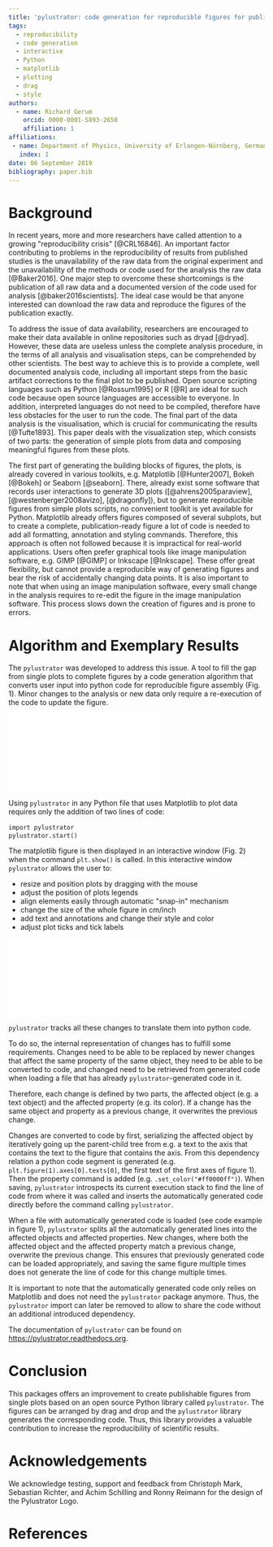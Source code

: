 ```yaml
---
title: 'pylustrator: code generation for reproducible figures for publication'
tags:
  - reproducibility
  - code generation
  - interactive
  - Python
  - matplotlib
  - plotting
  - drag
  - style
authors:
  - name: Richard Gerum
    orcid: 0000-0001-5893-2650
    affiliation: 1
affiliations:
 - name: Department of Physics, University of Erlangen-Nürnberg, Germany
   index: 1
date: 06 September 2019
bibliography: paper.bib
---
```



# Background

In recent years, more and more researchers have called attention to a growing "reproducibility crisis" [@CRL16846]. An important factor contributing to problems in the reproducibility of results from published studies is the unavailability of the raw data from the original experiment and the unavailability of the methods or code used for the analysis the raw data [@Baker2016]. One major step to overcome these shortcomings is the publication of all raw data and a documented version of the code used for analysis [@baker2016scientists]. The ideal case would be that anyone interested can download the raw data and reproduce the figures of the publication exactly.

To address the issue of data availability, researchers are encouraged to make their data available in online repositories such as dryad [@dryad]. However, these data are useless unless the complete analysis procedure, in the terms of all analysis and visualisation steps, can be comprehended by other scientists. The best way to achieve this is to provide a complete, well documented analysis code, including all important steps from the basic artifact corrections to the final plot to be published. Open source scripting languages such as Python [@Rossum1995] or R [@R] are ideal for such code because open source languages are accessible to everyone. In addition, interpreted languages do not need to be compiled, therefore have less obstacles for the user to run the code. The final part of the data analysis is the visualisation, which is crucial for communicating the results [@Tufte1893]. This paper deals with the visualization step, which consists of two parts: the generation of simple plots from data and composing meaningful figures from these plots.

The first part of generating the building blocks of figures, the plots, is already covered in various toolkits, e.g. Matplotlib [@Hunter2007], Bokeh [@Bokeh] or Seaborn [@seaborn]. There, already exist some software that records user interactions to generate 3D plots ([@ahrens2005paraview], [@westenberger2008avizo], [@dragonfly]), but to generate reproducible figures from simple plots scripts, no convenient toolkit is yet available for Python. Matplotlib already offers figures composed of several subplots, but to create a complete, publication-ready figure a lot of code is needed to add all formatting, annotation and styling commands. Therefore, this approach is often not followed because it is impractical for real-world applications. Users often prefer graphical tools like image manipulation software, e.g. GIMP [@GIMP] or Inkscape [@Inkscape]. These offer great flexibility, but cannot provide a reproducible way of generating figures and bear the risk of accidentally changing data points. It is also important to note that when using an image manipulation software, every small change in the analysis requires to re-edit the figure in the image manipulation software. This process slows down the creation of figures and is prone to errors.


# Algorithm and Exemplary Results

The ``pylustrator`` was developed to address this issue. A tool to fill the gap from single plots to complete figures by a code generation algorithm that converts user input into python code for reproducible figure assembly (Fig. 1).  Minor changes to the analysis or new data only require a re-execution of the code to update the figure.

![Example how code for composing a figure can be generated with pylustrator.](figure1.pdf)

Using ``pylustrator`` in any Python file that uses Matplotlib to plot data requires only the addition of two lines of code:

    import pylustrator
    pylustrator.start()
    
The matplotlib figure is then displayed in an interactive window (Fig. 2) when the command `plt.show()` is called. In this interactive window ``pylustrator`` allows the user to:

- resize and position plots by dragging with the mouse 
- adjust the position of plots legends
- align elements easily through automatic "snap-in" mechanism
- change the size of the whole figure in cm/inch
- add text and annotations and change their style and color
- adjust plot ticks and tick labels

![The interface of ``pylustrator``. The user can view the elements of the plot, edit their properties, edit them in the plot preview and experiment with different color schemes.](figure2.pdf)

``pylustrator`` tracks all these changes to translate them into python code. 

To do so, the internal representation of changes has to fulfill some requirements. 
Changes need to be able to be replaced by newer changes that affect the same property of the same object, they
need to be able to be converted to code, and changed need to be retrieved from generated code when loading a file that has already ``pylustrator``-generated code in it.

Therefore, each change is defined by two parts, the affected object (e.g. a text object) and the affected property 
(e.g. its color). If a change has the same object and property as a previous change, it overwrites the previous change.

Changes are converted to code by first, serializing the affected object by iteratively going up the parent-child tree
 from e.g. a text to the axis that contains the text to the figure that contains the axis. From this dependency relation a python code segment is generated (e.g. `plt.figure(1).axes[0].texts[0]`, the first text of the first axes of figure 1).
  Then the property command is added (e.g. `.set_color("#ff0000ff")`).
  When saving, ``pylustrator`` introspects its current execution stack to find the line of code from where it was called and inserts the automatically generated code directly before the command calling ``pylustrator``.
   
 When a file with automatically generated code is loaded (see code example in figure 1), ``pylustrator`` splits all the automatically generated lines into the affected objects and affected properties. New changes, where both the affected object and the affected property match a previous change, overwrite the previous change. This ensures that previously generated code can be loaded appropriately, and saving the same figure multiple times does not generate the line of code for this change multiple times.
  
It is important to note that the automatically generated code only relies on Matplotlib and does not need the ``pylustrator`` package anymore. Thus, the ``pylustrator`` import can later be removed to allow to share the code without an additional introduced dependency. 

The documentation of ``pylustrator`` can be found on https://pylustrator.readthedocs.org.

# Conclusion
This packages offers an improvement to create publishable figures from single plots based on an open source Python library called ``pylustrator``. The figures can be arranged by drag and drop and the ``pylustrator`` library generates the corresponding code. Thus, this library provides a valuable contribution to increase the reproducibility of scientific results.

# Acknowledgements 

We acknowledge testing, support and feedback from Christoph Mark, Sebastian Richter, and Achim Schilling and Ronny Reimann for the design of the Pylustrator Logo.

# References

